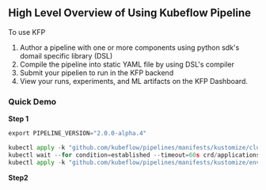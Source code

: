 ## High Level Overview of Using Kubeflow Pipeline

To use KFP

1. Author a pipeline with one or more components using python sdk's domail specific library (DSL)
2. Compile the pipeline into static YAML file by using DSL's compiler
3. Submit your pipelien to run in the KFP backend
4. View your runs, experiments, and ML artifacts on the KFP Dashboard.

### Quick Demo

**Step 1**
```Python
export PIPELINE_VERSION="2.0.0-alpha.4"

kubectl apply -k "github.com/kubeflow/pipelines/manifests/kustomize/cluster-scoped-resources?ref=$PIPELINE_VERSION"
kubectl wait --for condition=established --timeout=60s crd/applications.app.k8s.io
kubectl apply -k "github.com/kubeflow/pipelines/manifests/kustomize/env/dev?ref=$PIPELINE_VERSION"
```

**Step2**





